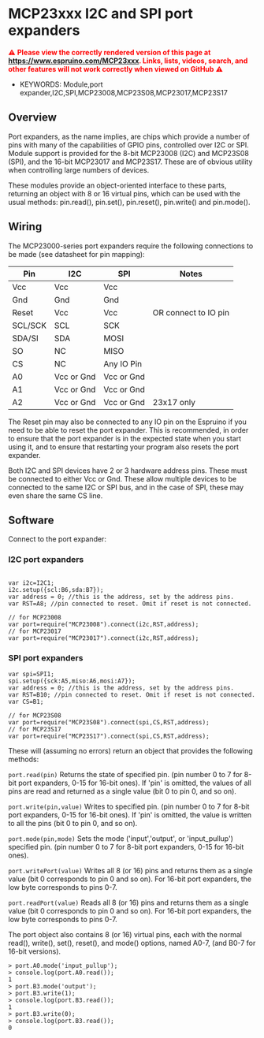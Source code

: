 <!--- Copyright (c) 2015 Spence Konde. See the file LICENSE for copying permission. -->
MCP23xxx I2C and SPI port expanders
========================

<span style="color:red">:warning: **Please view the correctly rendered version of this page at https://www.espruino.com/MCP23xxx. Links, lists, videos, search, and other features will not work correctly when viewed on GitHub** :warning:</span>

* KEYWORDS: Module,port expander,I2C,SPI,MCP23008,MCP23S08,MCP23017,MCP23S17

Overview
------------------

Port expanders, as the name implies, are chips which provide a number of pins with many of the capabilities of GPIO pins, controlled over I2C or SPI. Module support is provided for the 8-bit MCP23008 (I2C) and MCP23S08 (SPI), and the 16-bit MCP23017 and MCP23S17. These are of obvious utility when controlling large numbers of devices.

These modules provide an object-oriented interface to these parts, returning an object with 8 or 16 virtual pins, which can be used with the usual methods: pin.read(), pin.set(), pin.reset(), pin.write() and pin.mode().

Wiring
------------------
The MCP23000-series port expanders require the following connections to be made (see datasheet for pin mapping):

| Pin      | I2C | SPI | Notes |
|----------|----|----|----|
| Vcc      | Vcc  | Vcc  |   |
| Gnd      | Gnd  | Gnd  | |
| Reset  | Vcc | Vcc  | OR connect to IO pin  |
| SCL/SCK   | SCL  | SCK  | |
| SDA/SI   | SDA  | MOSI  |  |
| SO   | NC  | MISO  ||
| CS   | NC  | Any IO Pin  ||
| A0   | Vcc or Gnd  | Vcc or Gnd  |   |
| A1   | Vcc or Gnd  | Vcc or Gnd  |   |
| A2   | Vcc or Gnd  | Vcc or Gnd  | 23x17 only  |

The Reset pin may also be connected to any IO pin on the Espruino if you need to be able to reset the port expander. This is recommended, in order to ensure that the port expander is in the expected state when you start using it, and to ensure that restarting your program also resets the port expander.

Both I2C and SPI devices have 2 or 3 hardware address pins. These must be connected to either Vcc or Gnd. These allow multiple devices to be connected to the same I2C or SPI bus, and in the case of SPI, these may even share the same CS line.

Software
-------------

Connect to the port expander:

### I2C port expanders

```

var i2c=I2C1;
i2c.setup({scl:B6,sda:B7});
var address = 0; //this is the address, set by the address pins.
var RST=A8; //pin connected to reset. Omit if reset is not connected.

// for MCP23008
var port=require("MCP23008").connect(i2c,RST,address);
// for MCP23017
var port=require("MCP23017").connect(i2c,RST,address);
```

### SPI port expanders

```
var spi=SPI1;
spi.setup({sck:A5,miso:A6,mosi:A7});
var address = 0; //this is the address, set by the address pins.
var RST=B10; //pin connected to reset. Omit if reset is not connected.
var CS=B1;

// for MCP23S08
var port=require("MCP23S08").connect(spi,CS,RST,address);
// for MCP23S17
var port=require("MCP23S17").connect(spi,CS,RST,address);
```

These will (assuming no errors) return an object that provides the following methods:

`port.read(pin)` Returns the state of specified pin. (pin number 0 to 7 for 8-bit port expanders, 0-15 for 16-bit ones). If 'pin' is omitted,  the values of all pins are read and returned as a single value (bit 0 to pin 0, and so on).

`port.write(pin,value)` Writes to specified pin. (pin number 0 to 7 for 8-bit port expanders, 0-15 for 16-bit ones). If 'pin' is omitted, the value is written to all the pins (bit 0 to pin 0, and so on).

`port.mode(pin,mode)` Sets the mode ('input','output', or 'input_pullup') specified pin. (pin number 0 to 7 for 8-bit port expanders, 0-15 for 16-bit ones).

`port.writePort(value)` Writes all 8 (or 16) pins and returns them as a single value (bit 0 corresponds to pin 0 and so on). For 16-bit port expanders, the low byte corresponds to pins 0-7.

`port.readPort(value)` Reads all 8 (or 16) pins and returns them as a single value (bit 0 corresponds to pin 0 and so on). For 16-bit port expanders, the low byte corresponds to pins 0-7.

The port object also contains 8 (or 16) virtual pins, each with the normal read(), write(), set(), reset(), and mode() options, named A0-7, (and B0-7 for 16-bit versions).

```
> port.A0.mode('input_pullup');
> console.log(port.A0.read());
1
> port.B3.mode('output');
> port.B3.write(1);
> console.log(port.B3.read());
1
> port.B3.write(0);
> console.log(port.B3.read());
0
```
